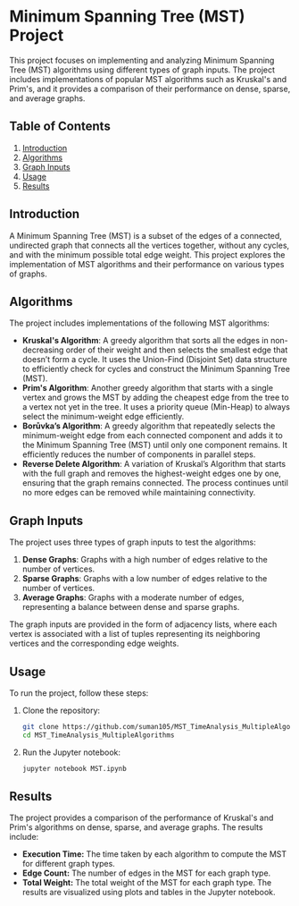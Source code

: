 # Minimum Spanning Tree (MST) Project

This project focuses on implementing and analyzing Minimum Spanning Tree (MST) algorithms using different types of graph inputs. The project includes implementations of popular MST algorithms such as Kruskal's and Prim's, and it provides a comparison of their performance on dense, sparse, and average graphs.

## Table of Contents

1. [Introduction](#introduction)
2. [Algorithms](#algorithms)
3. [Graph Inputs](#graph-inputs)
4. [Usage](#usage)
5. [Results](#results)

## Introduction

A Minimum Spanning Tree (MST) is a subset of the edges of a connected, undirected graph that connects all the vertices together, without any cycles, and with the minimum possible total edge weight. This project explores the implementation of MST algorithms and their performance on various types of graphs.

## Algorithms

The project includes implementations of the following MST algorithms:

- **Kruskal's Algorithm**:  A greedy algorithm that sorts all the edges in non-decreasing order of their weight and then selects the smallest edge that doesn’t form a cycle. It uses the Union-Find (Disjoint Set) data structure to efficiently check for cycles and construct the Minimum Spanning Tree (MST).
- **Prim's Algorithm**: Another greedy algorithm that starts with a single vertex and grows the MST by adding the cheapest edge from the tree to a vertex not yet in the tree. It uses a priority queue (Min-Heap) to always select the minimum-weight edge efficiently.
- **Borůvka’s Algorithm**:  A greedy algorithm that repeatedly selects the minimum-weight edge from each connected component and adds it to the Minimum Spanning Tree (MST) until only one component remains. It efficiently reduces the number of components in parallel steps.
- **Reverse Delete Algorithm**: A variation of Kruskal’s Algorithm that starts with the full graph and removes the highest-weight edges one by one, ensuring that the graph remains connected. The process continues until no more edges can be removed while maintaining connectivity.

## Graph Inputs

The project uses three types of graph inputs to test the algorithms:

1. **Dense Graphs**: Graphs with a high number of edges relative to the number of vertices.
2. **Sparse Graphs**: Graphs with a low number of edges relative to the number of vertices.
3. **Average Graphs**: Graphs with a moderate number of edges, representing a balance between dense and sparse graphs.

The graph inputs are provided in the form of adjacency lists, where each vertex is associated with a list of tuples representing its neighboring vertices and the corresponding edge weights.

## Usage

To run the project, follow these steps:

1. Clone the repository:
   ```bash
   git clone https://github.com/suman105/MST_TimeAnalysis_MultipleAlgorithms.git
   cd MST_TimeAnalysis_MultipleAlgorithms
2. Run the Jupyter notebook:
   ```bash
   jupyter notebook MST.ipynb

## Results
The project provides a comparison of the performance of Kruskal's and Prim's algorithms on dense, sparse, and average graphs. The results include:
  - **Execution Time:** The time taken by each algorithm to compute the MST for different graph types.
  - **Edge Count:** The number of edges in the MST for each graph type.
  - **Total Weight:** The total weight of the MST for each graph type.
The results are visualized using plots and tables in the Jupyter notebook.
